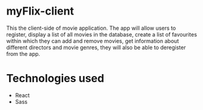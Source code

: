 # myFlix-client
This the client-side of movie application. The app will allow users to register, display a list of all movies in the database, create a list of favourites within which they can add and remove movies, get information about different directors and movie genres, they will also be able to deregister from the app.

# Technologies used
- React 
- Sass
